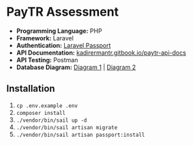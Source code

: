 # PayTR Assessment

- **Programming Language:** PHP
- **Framework:** Laravel
- **Authentication:** [Laravel Passport](https://laravel.com/docs/passport)
- **API Documentation:** [kadirermantr.gitbook.io/paytr-api-docs](https://kadirermantr.gitbook.io/paytr-api-docs)
- **API Testing:** Postman
- **Database Diagram:** [Diagram 1](https://dbdiagram.io/d/6420f4b25758ac5f172447ae) | [Diagram 2](https://dbdiagram.io/d/6420f5185758ac5f172447ca)

## Installation

1. `cp .env.example .env`
2. `composer install`
3. `./vendor/bin/sail up -d`
4. `./vendor/bin/sail artisan migrate`
5. `./vendor/bin/sail artisan passport:install`

